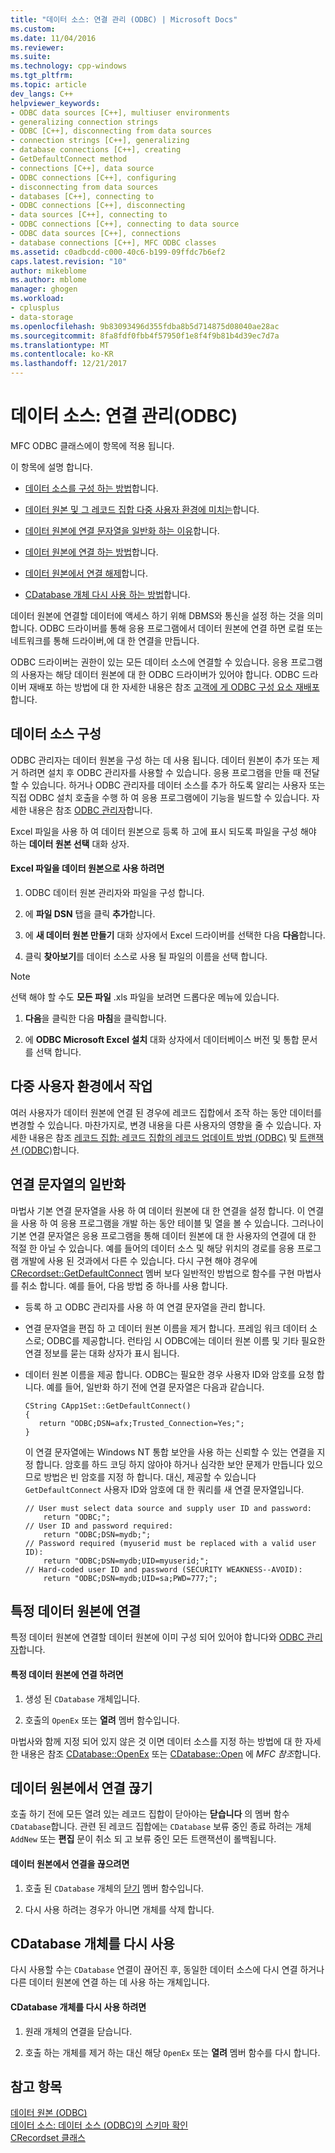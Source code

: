 ```yaml
---
title: "데이터 소스: 연결 관리 (ODBC) | Microsoft Docs"
ms.custom: 
ms.date: 11/04/2016
ms.reviewer: 
ms.suite: 
ms.technology: cpp-windows
ms.tgt_pltfrm: 
ms.topic: article
dev_langs: C++
helpviewer_keywords:
- ODBC data sources [C++], multiuser environments
- generalizing connection strings
- ODBC [C++], disconnecting from data sources
- connection strings [C++], generalizing
- database connections [C++], creating
- GetDefaultConnect method
- connections [C++], data source
- ODBC connections [C++], configuring
- disconnecting from data sources
- databases [C++], connecting to
- ODBC connections [C++], disconnecting
- data sources [C++], connecting to
- ODBC connections [C++], connecting to data source
- ODBC data sources [C++], connections
- database connections [C++], MFC ODBC classes
ms.assetid: c0adbcdd-c000-40c6-b199-09ffdc7b6ef2
caps.latest.revision: "10"
author: mikeblome
ms.author: mblome
manager: ghogen
ms.workload:
- cplusplus
- data-storage
ms.openlocfilehash: 9b83093496d355fdba8b5d714875d08040ae28ac
ms.sourcegitcommit: 8fa8fdf0fbb4f57950f1e8f4f9b81b4d39ec7d7a
ms.translationtype: MT
ms.contentlocale: ko-KR
ms.lasthandoff: 12/21/2017
---
```

# <a name="data-source-managing-connections-odbc"></a>데이터 소스: 연결 관리(ODBC)
MFC ODBC 클래스에이 항목에 적용 됩니다.  
  
 이 항목에 설명 합니다.  
  
-   [데이터 소스를 구성 하는 방법](#_core_configuring_a_data_source)합니다.  
  
-   [데이터 원본 및 그 레코드 집합 다중 사용자 환경에 미치는](#_core_working_in_a_multiuser_environment)합니다.  
  
-   [데이터 원본에 연결 문자열을 일반화 하는 이유](#_core_generalizing_the_connection_string)합니다.  
  
-   [데이터 원본에 연결 하는 방법](#_core_connecting_to_a_specific_data_source)합니다.  
  
-   [데이터 원본에서 연결 해제](#_core_disconnecting_from_a_data_source)합니다.  
  
-   [CDatabase 개체 다시 사용 하는 방법](#_core_reusing_a_cdatabase_object)합니다.  
  
 데이터 원본에 연결할 데이터에 액세스 하기 위해 DBMS와 통신을 설정 하는 것을 의미 합니다. ODBC 드라이버를 통해 응용 프로그램에서 데이터 원본에 연결 하면 로컬 또는 네트워크를 통해 드라이버,에 대 한 연결을 만듭니다.  
  
 ODBC 드라이버는 권한이 있는 모든 데이터 소스에 연결할 수 있습니다. 응용 프로그램의 사용자는 해당 데이터 원본에 대 한 ODBC 드라이버가 있어야 합니다. ODBC 드라이버 재배포 하는 방법에 대 한 자세한 내용은 참조 [고객에 게 ODBC 구성 요소 재배포](../../data/odbc/redistributing-odbc-components-to-your-customers.md)합니다.  
  
##  <a name="_core_configuring_a_data_source"></a>데이터 소스 구성  
 ODBC 관리자는 데이터 원본을 구성 하는 데 사용 됩니다. 데이터 원본이 추가 또는 제거 하려면 설치 후 ODBC 관리자를 사용할 수 있습니다. 응용 프로그램을 만들 때 전달할 수 있습니다. 하거나 ODBC 관리자를 데이터 소스를 추가 하도록 알리는 사용자 또는 직접 ODBC 설치 호출을 수행 하 여 응용 프로그램에이 기능을 빌드할 수 있습니다. 자세한 내용은 참조 [ODBC 관리자](../../data/odbc/odbc-administrator.md)합니다.  
  
 Excel 파일을 사용 하 여 데이터 원본으로 등록 하 고에 표시 되도록 파일을 구성 해야 하는 **데이터 원본 선택** 대화 상자.  
  
#### <a name="to-use-an-excel-file-as-a-data-source"></a>Excel 파일을 데이터 원본으로 사용 하려면  
  
1.  ODBC 데이터 원본 관리자와 파일을 구성 합니다.  
  
2.  에 **파일 DSN** 탭을 클릭 **추가**합니다.  
  
3.  에 **새 데이터 원본 만들기** 대화 상자에서 Excel 드라이버를 선택한 다음 **다음**합니다.  
  
4.  클릭 **찾아보기**를 데이터 소스로 사용 될 파일의 이름을 선택 합니다.  
  
> [!NOTE]
>  선택 해야 할 수도 **모든 파일** .xls 파일을 보려면 드롭다운 메뉴에 있습니다.  
  
1.  **다음**을 클릭한 다음 **마침**을 클릭합니다.  
  
2.  에 **ODBC Microsoft Excel 설치** 대화 상자에서 데이터베이스 버전 및 통합 문서를 선택 합니다.  
  
##  <a name="_core_working_in_a_multiuser_environment"></a>다중 사용자 환경에서 작업  
 여러 사용자가 데이터 원본에 연결 된 경우에 레코드 집합에서 조작 하는 동안 데이터를 변경할 수 있습니다. 마찬가지로, 변경 내용을 다른 사용자의 영향을 줄 수 있습니다. 자세한 내용은 참조 [레코드 집합: 레코드 집합의 레코드 업데이트 방법 (ODBC)](../../data/odbc/recordset-how-recordsets-update-records-odbc.md) 및 [트랜잭션 (ODBC)](../../data/odbc/transaction-odbc.md)합니다.  
  
##  <a name="_core_generalizing_the_connection_string"></a>연결 문자열의 일반화  
 마법사 기본 연결 문자열을 사용 하 여 데이터 원본에 대 한 연결을 설정 합니다. 이 연결을 사용 하 여 응용 프로그램을 개발 하는 동안 테이블 및 열을 볼 수 있습니다. 그러나이 기본 연결 문자열은 응용 프로그램을 통해 데이터 원본에 대 한 사용자의 연결에 대 한 적절 한 아닐 수 있습니다. 예를 들어의 데이터 소스 및 해당 위치의 경로를 응용 프로그램 개발에 사용 된 것과에서 다른 수 있습니다. 다시 구현 해야 경우에 [CRecordset::GetDefaultConnect](../../mfc/reference/crecordset-class.md#getdefaultconnect) 멤버 보다 일반적인 방법으로 함수를 구현 마법사를 취소 합니다. 예를 들어, 다음 방법 중 하나를 사용 합니다.  
  
-   등록 하 고 ODBC 관리자를 사용 하 여 연결 문자열을 관리 합니다.  
  
-   연결 문자열을 편집 하 고 데이터 원본 이름을 제거 합니다. 프레임 워크 데이터 소스로; ODBC를 제공합니다. 런타임 시 ODBC에는 데이터 원본 이름 및 기타 필요한 연결 정보를 묻는 대화 상자가 표시 됩니다.  
  
-   데이터 원본 이름을 제공 합니다. ODBC는 필요한 경우 사용자 ID와 암호를 요청 합니다. 예를 들어, 일반화 하기 전에 연결 문자열은 다음과 같습니다.  
  
    ```  
    CString CApp1Set::GetDefaultConnect()  
    {  
       return "ODBC;DSN=afx;Trusted_Connection=Yes;";  
    }  
    ```  
  
     이 연결 문자열에는 Windows NT 통합 보안을 사용 하는 신뢰할 수 있는 연결을 지정 합니다. 암호를 하드 코딩 하지 않아야 하거나 심각한 보안 문제가 만듭니다 있으므로 방법은 빈 암호를 지정 하 합니다. 대신, 제공할 수 있습니다 `GetDefaultConnect` 사용자 ID와 암호에 대 한 쿼리를 새 연결 문자열입니다.  
  
    ```  
    // User must select data source and supply user ID and password:  
        return "ODBC;";  
    // User ID and password required:  
        return "ODBC;DSN=mydb;";  
    // Password required (myuserid must be replaced with a valid user ID):  
        return "ODBC;DSN=mydb;UID=myuserid;";  
    // Hard-coded user ID and password (SECURITY WEAKNESS--AVOID):  
        return "ODBC;DSN=mydb;UID=sa;PWD=777;";  
    ```  
  
##  <a name="_core_connecting_to_a_specific_data_source"></a>특정 데이터 원본에 연결  
 특정 데이터 원본에 연결할 데이터 원본에 이미 구성 되어 있어야 합니다와 [ODBC 관리자](../../data/odbc/odbc-administrator.md)합니다.  
  
#### <a name="to-connect-to-a-specific-data-source"></a>특정 데이터 원본에 연결 하려면  
  
1.  생성 된 `CDatabase` 개체입니다.  
  
2.  호출의 `OpenEx` 또는 **열려** 멤버 함수입니다.  
  
 마법사와 함께 지정 되어 있지 않은 것 이면 데이터 소스를 지정 하는 방법에 대 한 자세한 내용은 참조 [CDatabase::OpenEx](../../mfc/reference/cdatabase-class.md#openex) 또는 [CDatabase::Open](../../mfc/reference/cdatabase-class.md#open) 에 *MFC 참조*합니다.  
  
##  <a name="_core_disconnecting_from_a_data_source"></a>데이터 원본에서 연결 끊기  
 호출 하기 전에 모든 열려 있는 레코드 집합이 닫아야는 **닫습니다** 의 멤버 함수 `CDatabase`합니다. 관련 된 레코드 집합에는 `CDatabase` 보류 중인 종료 하려는 개체 `AddNew` 또는 **편집** 문이 취소 되 고 보류 중인 모든 트랜잭션이 롤백됩니다.  
  
#### <a name="to-disconnect-from-a-data-source"></a>데이터 원본에서 연결을 끊으려면  
  
1.  호출 된 `CDatabase` 개체의 [닫기](../../mfc/reference/cdatabase-class.md#close) 멤버 함수입니다.  
  
2.  다시 사용 하려는 경우가 아니면 개체를 삭제 합니다.  
  
##  <a name="_core_reusing_a_cdatabase_object"></a>CDatabase 개체를 다시 사용  
 다시 사용할 수는 `CDatabase` 연결이 끊어진 후, 동일한 데이터 소스에 다시 연결 하거나 다른 데이터 원본에 연결 하는 데 사용 하는 개체입니다.  
  
#### <a name="to-reuse-a-cdatabase-object"></a>CDatabase 개체를 다시 사용 하려면  
  
1.  원래 개체의 연결을 닫습니다.  
  
2.  호출 하는 개체를 제거 하는 대신 해당 `OpenEx` 또는 **열려** 멤버 함수를 다시 합니다.  
  
## <a name="see-also"></a>참고 항목  
 [데이터 원본 (ODBC)](../../data/odbc/data-source-odbc.md)   
 [데이터 소스: 데이터 소스 (ODBC)의 스키마 확인](../../data/odbc/data-source-determining-the-schema-of-the-data-source-odbc.md)   
 [CRecordset 클래스](../../mfc/reference/crecordset-class.md)